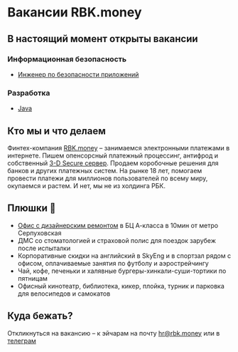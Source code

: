 # Вакансии RBK.money

## В настоящий момент открыты вакансии

### Информационная безопасность

- [Инженер по безопасности приложений](/roles/security/application-security-engineer.md)

### Разработка

- [Java](/roles/development/java.md)

## Кто мы и что делаем

Финтех-компания [RBK.money](https://habr.com/ru/company/rbkmoney/) – занимаемся электронными платежами в интернете.
Пишем опенсорсный платежный процессинг, антифрод и собственный [3-D Secure сервер](https://en.wikipedia.org/wiki/3-D_Secure).
Продаем коробочные решения для банков и других платежных систем. На рынке 18 лет, помогаем провести платежи для миллионов пользователей по всему миру, окупаемся и растем.
И нет, мы не из холдинга РБК.

## Плюшки 🍰

- [Офис с дизайнерским ремонтом](https://www.officenext.ru/projects/project-37863-rbk-money/) в БЦ А-класса в 10мин от метро Серпуховская
- ДМС со стоматологией и страховой полис для поездок зарубеж после испыталки
- Корпоративные скидки на английский в SkyEng и в спортзал рядом с офисом, оплачиваемые занятия по футболу и аэрострейчингу
- Чай, кофе, печеньки и халявные бургеры-хинкали-суши-тортики по пятницам
- Офисный кинотеатр, библиотека, кикер, плойка, турник и парковка для велосипедов и самокатов


## Куда бежать?

Откликнуться на вакансию – к эйчарам на почту [hr@rbk.money](mailto:hr@rbk.money) или в [телеграм](https://t.me/escada874)

